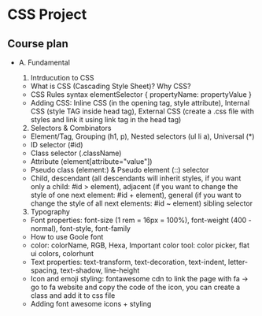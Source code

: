# CSS Project

## Course plan

- A. Fundamental

  1. Intrducution to CSS

  - What is CSS (Cascading Style Sheet)? Why CSS?
  - CSS Rules syntax
  elementSelector {
    propertyName: propertyValue
  }
  - Adding CSS: Inline CSS (in the opening tag, style attribute), Internal CSS (style TAG inside head tag), External CSS (create a .css file with styles and link it using link tag in the head tag)

  2. Selectors & Combinators

  - Element/Tag, Grouping (h1, p), Nested selectors (ul li a), Universal (*)
  - ID selector (#id)
  - Class selector (.className)
  - Attribute (element[attribute="value"])
  - Pseudo class (element:) & Pseudo element (::) selector
  - Child, descendant (all descendants will inherit styles, if you want only a child: #id > element), 
    adjacent (if you want to change the style of one next element: #id + element),
    general (if you want to change the style of all next elements: #id ~ element) sibling selector

  3. Typography

  - Font properties: font-size (1 rem = 16px = 100%), font-weight (400 - normal), font-style, font-family
  - How to use Goole font
  - color: colorName, RGB, Hexa, Important color tool: color picker, flat ui colors, colorhunt
  - Text properties: text-transform, text-decoration, text-indent, letter-spacing, text-shadow, line-height
  - Icon and emoji styling: fontawesome cdn to link the page with fa -> go to fa website and copy the code of the icon, you can create a class and add it to css file
  - Adding font awesome icons + styling